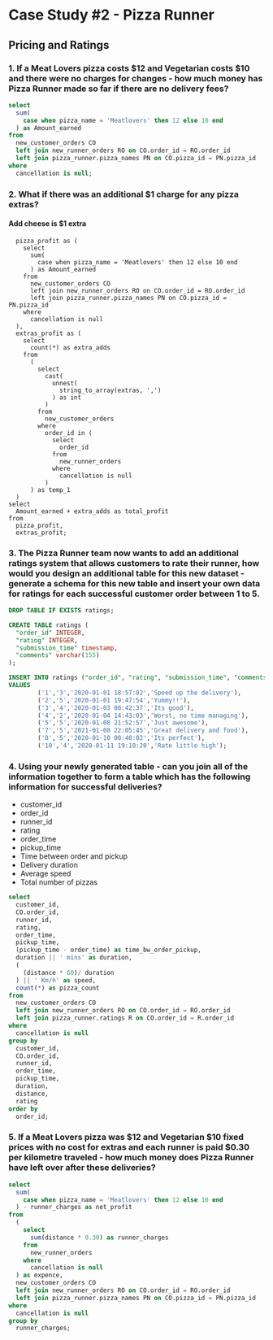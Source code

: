 # Case Study #2 - Pizza Runner
## Pricing and Ratings

### 1. If a Meat Lovers pizza costs $12 and Vegetarian costs $10 and there were no charges for changes - how much money has Pizza Runner made so far if there are no delivery fees?
```` sql 
select 
  sum(
    case when pizza_name = 'Meatlovers' then 12 else 10 end
  ) as Amount_earned 
from 
  new_customer_orders CO 
  left join new_runner_orders RO on CO.order_id = RO.order_id 
  left join pizza_runner.pizza_names PN on CO.pizza_id = PN.pizza_id 
where 
  cancellation is null;
```` 

### 2. What if there was an additional $1 charge for any pizza extras?
#### Add cheese is $1 extra 
```` sql, 
  pizza_profit as (
    select 
      sum(
        case when pizza_name = 'Meatlovers' then 12 else 10 end
      ) as Amount_earned 
    from 
      new_customer_orders CO 
      left join new_runner_orders RO on CO.order_id = RO.order_id 
      left join pizza_runner.pizza_names PN on CO.pizza_id = PN.pizza_id 
    where 
      cancellation is null
  ), 
  extras_profit as (
    select 
      count(*) as extra_adds 
    from 
      (
        select 
          cast(
            unnest(
              string_to_array(extras, ',')
            ) as int
          ) 
        from 
          new_customer_orders 
        where 
          order_id in (
            select 
              order_id 
            from 
              new_runner_orders 
            where 
              cancellation is null
          )
      ) as temp_1
  ) 
select 
  Amount_earned + extra_adds as total_profit 
from 
  pizza_profit, 
  extras_profit;
```` 

### 3. The Pizza Runner team now wants to add an additional ratings system that allows customers to rate their runner, how would you design an additional table for this new dataset - generate a schema for this new table and insert your own data for ratings for each successful customer order between 1 to 5.
```` sql 
DROP TABLE IF EXISTS ratings;

CREATE TABLE ratings (
  "order_id" INTEGER, 
  "rating" INTEGER, 
  "submission_time" timestamp, 
  "comments" varchar(155)
);

INSERT INTO ratings ("order_id", "rating", "submission_time", "comments") 
VALUES 
        ('1','3','2020-01-01 18:57:02','Speed up the delivery'),
        ('2','5','2020-01-01 19:47:54','Yummy!!'),
        ('3','4','2020-01-03 00:42:37','Its good'),
        ('4','2','2020-01-04 14:43:03','Worst, no time managing'),
        ('5','5','2020-01-08 21:52:57','Just awesome'),
        ('7','5','2021-01-08 22:05:45','Great delivery and food'),
        ('8','5','2020-01-10 00:40:02','Its perfect'),
        ('10','4','2020-01-11 19:10:20','Rate little high');
```` 

### 4. Using your newly generated table - can you join all of the information together to form a table which has the following information for successful deliveries?
- customer_id 
- order_id 
- runner_id 
- rating 
- order_time 
- pickup_time 
- Time between order and pickup 
- Delivery duration 
- Average speed
- Total number of pizzas 

```` sql 
select 
  customer_id, 
  CO.order_id, 
  runner_id, 
  rating, 
  order_time, 
  pickup_time, 
  (pickup_time - order_time) as time_bw_order_pickup, 
  duration || ' mins' as duration, 
  (
    (distance * 60)/ duration
  ) || ' Km/h' as speed, 
  count(*) as pizza_count 
from 
  new_customer_orders CO 
  left join new_runner_orders RO on CO.order_id = RO.order_id 
  left join pizza_runner.ratings R on CO.order_id = R.order_id 
where 
  cancellation is null 
group by 
  customer_id, 
  CO.order_id, 
  runner_id, 
  order_time, 
  pickup_time, 
  duration, 
  distance, 
  rating 
order by 
  order_id;
```` 

### 5. If a Meat Lovers pizza was $12 and Vegetarian $10 fixed prices with no cost for extras and each runner is paid $0.30 per kilometre traveled - how much money does Pizza Runner have left over after these deliveries?
```` sql 
select 
  sum(
    case when pizza_name = 'Meatlovers' then 12 else 10 end
  ) - runner_charges as net_profit 
from 
  (
    select 
      sum(distance * 0.30) as runner_charges 
    from 
      new_runner_orders 
    where 
      cancellation is null
  ) as expence, 
  new_customer_orders CO 
  left join new_runner_orders RO on CO.order_id = RO.order_id 
  left join pizza_runner.pizza_names PN on CO.pizza_id = PN.pizza_id 
where 
  cancellation is null 
group by 
  runner_charges;
````
